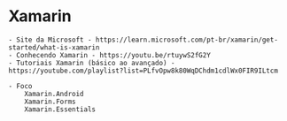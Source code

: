 # Xamarin
    - Site da Microsoft - https://learn.microsoft.com/pt-br/xamarin/get-started/what-is-xamarin
    - Conhecendo Xamarin - https://youtu.be/rtuywS2fG2Y
    - Tutoriais Xamarin (básico ao avançado) - https://youtube.com/playlist?list=PLfvOpw8k80WqDChdm1cdlWx0FIR9ILtcm 

    - Foco
        Xamarin.Android
        Xamarin.Forms
        Xamarin.Essentials